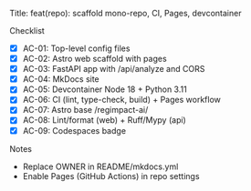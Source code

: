 Title: feat(repo): scaffold mono-repo, CI, Pages, devcontainer

Checklist
- [x] AC-01: Top-level config files
- [x] AC-02: Astro web scaffold with pages
- [x] AC-03: FastAPI app with /api/analyze and CORS
- [x] AC-04: MkDocs site
- [x] AC-05: Devcontainer Node 18 + Python 3.11
- [x] AC-06: CI (lint, type-check, build) + Pages workflow
- [x] AC-07: Astro base /regimpact-ai/
- [x] AC-08: Lint/format (web) + Ruff/Mypy (api)
- [x] AC-09: Codespaces badge

Notes
- Replace OWNER in README/mkdocs.yml
- Enable Pages (GitHub Actions) in repo settings


